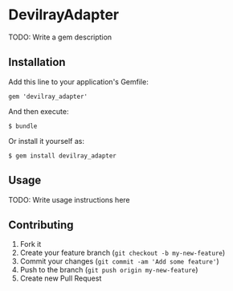 # DevilrayAdapter

TODO: Write a gem description

## Installation

Add this line to your application's Gemfile:

    gem 'devilray_adapter'

And then execute:

    $ bundle

Or install it yourself as:

    $ gem install devilray_adapter

## Usage

TODO: Write usage instructions here

## Contributing

1. Fork it
2. Create your feature branch (`git checkout -b my-new-feature`)
3. Commit your changes (`git commit -am 'Add some feature'`)
4. Push to the branch (`git push origin my-new-feature`)
5. Create new Pull Request
